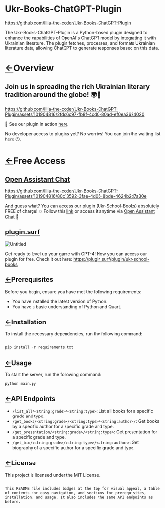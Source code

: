 # Ukr-Books-ChatGPT-Plugin
https://github.com/Illia-the-coder/Ukr-Books-ChatGPT-Plugin

The Ukr-Books-ChatGPT-Plugin is a Python-based plugin designed to enhance the capabilities of OpenAI's ChatGPT model by integrating it with Ukrainian literature. The plugin fetches, processes, and formats Ukrainian literature data, allowing ChatGPT to generate responses based on this data.


# [←](https://www.notion.so/Ukr-Books-ChatGPT-ad1258cbc91b40e5ad78fa89f414dc09?pvs=21)Overview

## Join us in spreading the rich Ukrainian literary tradition around the globe! 🌍💪

https://github.com/Illia-the-coder/Ukr-Books-ChatGPT-Plugin/assets/101904816/2fdd6c97-fb8f-4cd0-80ad-ef0ea3624020

🔗 See our plugin in action [here](https://chat.openai.com/share/f2d7dcea-c965-4ad6-9e84-12334bc93120).

No developer access to plugins yet? No worries! You can join the waiting list [here](https://openai.com/waitlist/plugins) 🕐.

# [←](https://www.notion.so/Ukr-Books-ChatGPT-ad1258cbc91b40e5ad78fa89f414dc09?pvs=21)Free Access

## [Open Assistant Chat](https://open-assistant.io/chat)

https://github.com/Illia-the-coder/Ukr-Books-ChatGPT-Plugin/assets/101904816/80c13592-3fae-4d06-8bde-4624b2d7a30e

And guess what? You can access our plugin (Ukr-School-Books) absolutely FREE of charge! 💥 Follow this [link](https://ukr-books-chatgpt-plugin.illia56.repl.co/) or access it anytime via [Open Assistant Chat](https://open-assistant.io/chat) 📲

## [plugin.surf](https://plugin.surf/plugin/ukr-school-books)

![Untitled](https://s3-us-west-2.amazonaws.com/secure.notion-static.com/25bdcb6e-a676-42e8-9a5c-5ad93fc12e79/Untitled.jpeg)

Get ready to level up your game with GPT-4! Now you can access our plugin for free. Check it out here: https://plugin.surf/plugin/ukr-school-books

## [←](https://www.notion.so/Ukr-Books-ChatGPT-ad1258cbc91b40e5ad78fa89f414dc09?pvs=21)Prerequisites

Before you begin, ensure you have met the following requirements:

- You have installed the latest version of Python.
- You have a basic understanding of Python and Quart.

## [←](https://www.notion.so/Ukr-Books-ChatGPT-ad1258cbc91b40e5ad78fa89f414dc09?pvs=21)Installation

To install the necessary dependencies, run the following command:

```python

pip install -r requirements.txt

```

## [←](https://www.notion.so/Ukr-Books-ChatGPT-ad1258cbc91b40e5ad78fa89f414dc09?pvs=21)Usage

To start the server, run the following command:

```
python main.py

```

## [←](https://www.notion.so/Ukr-Books-ChatGPT-ad1258cbc91b40e5ad78fa89f414dc09?pvs=21)API Endpoints

- `/list_all/<string:grade>/<string:type>`: List all books for a specific grade and type.
- `/get_books/<string:grade>/<string:type>/<string:author>/`: Get books by a specific author for a specific grade and type.
- `/get_presentation/<string:grade>/<string:type>`: Get presentation for a specific grade and type.
- `/get_bio/<string:grade>/<string:type>/<string:author>`: Get biography of a specific author for a specific grade and type.

## [←](https://www.notion.so/Ukr-Books-ChatGPT-ad1258cbc91b40e5ad78fa89f414dc09?pvs=21)License

This project is licensed under the MIT License.

```

This README file includes badges at the top for visual appeal, a table of contents for easy navigation, and sections for prerequisites, installation, and usage. It also includes the same API endpoints as before.
```

